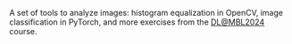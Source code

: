 A set of tools to analyze images: histogram equalization in OpenCV, image classification in PyTorch, and more exercises from the [DL@MBL2024](https://github.com/dlmbl/DL-MBL-2024) course.
